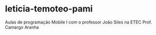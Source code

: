 # leticia-temoteo-pami
Aulas de programação Mobile I com o professor João Siles na ETEC Prof. Camargo Aranha
